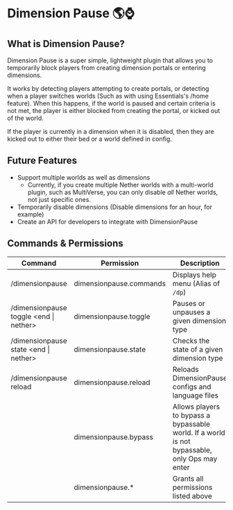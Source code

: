 # Dimension Pause 🌎⌚

## What is Dimension Pause?
Dimension Pause is a super simple, lightweight plugin that allows you to temporarily block players from creating dimension portals or entering dimensions.

It works by detecting players attempting to create portals, or detecting when a player switches worlds (Such as with using Essentials's /home feature). When this happens,
if the world is paused and certain criteria is not met, the player is either blocked from creating the portal, or kicked out of the world.

If the player is currently in a dimension when it is disabled, then they are kicked out to either their bed or a world defined in config.

## Future Features
* Support multiple worlds as well as dimensions
  * Currently, if you create multiple Nether worlds with a multi-world plugin, such as MultiVerse, you can only disable *all* Nether worlds, not just specific ones.
* Temporarily disable dimensions (Disable dimensions for an hour, for example)
* Create an API for developers to integrate with DimensionPause

## Commands & Permissions
| Command                                | Permission              | Description                                                                                   |
|----------------------------------------|-------------------------|-----------------------------------------------------------------------------------------------|
| /dimensionpause                        | dimensionpause.commands | Displays help menu (Alias of `/dp`)                                                           |
| /dimensionpause toggle <end \| nether> | dimensionpause.toggle   | Pauses or unpauses a given dimension type                                                     |
| /dimensionpause state <end \| nether>  | dimensionpause.state    | Checks the state of a given dimension type                                                    |
| /dimensionpause reload                 | dimensionpause.reload   | Reloads DimensionPause configs and language files                                             |
|                                        | dimensionpause.bypass   | Allows players to bypass a bypassable world. If a world is not bypassable, only Ops may enter |
|                                        | dimensionpause.*        | Grants all permissions listed above                                                           |